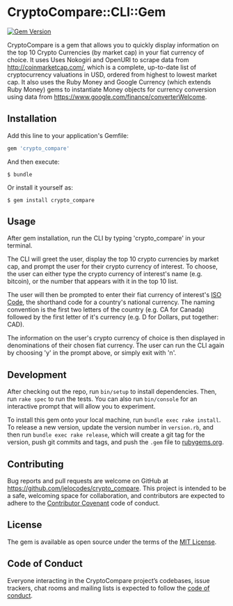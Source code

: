 # CryptoCompare::CLI::Gem

[![Gem Version](https://badge.fury.io/rb/crypto_compare.svg)](https://badge.fury.io/rb/crypto_compare)

CryptoCompare is a gem that allows you to quickly display information on the top 10 Crypto Currencies (by market cap) in your fiat currency of choice. It uses Uses Nokogiri and OpenURI to scrape data from http://coinmarketcap.com/, which is a complete, up-to-date list of cryptocurrency valuations in USD, ordered from highest to lowest market cap. It also uses the Ruby Money and Google Currency (which extends Ruby Money) gems to instantiate Money objects for currency conversion using data from https://www.google.com/finance/converterWelcome. 

## Installation

Add this line to your application's Gemfile:

```ruby
gem 'crypto_compare'
```

And then execute:

    $ bundle

Or install it yourself as:

    $ gem install crypto_compare

## Usage

After gem installation, run the CLI by typing 'crypto_compare' in your terminal.

The CLI will greet the user, display the top 10 crypto currencies by market cap, and prompt the user for their crypto currency of interest. To choose, the user can either type the crypto currency of interest's name (e.g. bitcoin), or the number that appears with it in the top 10 list.

The user will then be prompted to enter their fiat currency of interest's [ISO Code](https://en.wikipedia.org/wiki/ISO_4217#Active_codes), the shorthand code for a country's national currency. The naming convention is the first two letters of the country (e.g. CA for Canada) followed by the first letter of it's currency (e.g. D for Dollars, put together: CAD).

The information on the user's crypto currency of choice is then displayed in denominations of their chosen fiat currency. The user can run the CLI again by choosing 'y' in the prompt above, or simply exit with 'n'.

## Development

After checking out the repo, run `bin/setup` to install dependencies. Then, run `rake spec` to run the tests. You can also run `bin/console` for an interactive prompt that will allow you to experiment.

To install this gem onto your local machine, run `bundle exec rake install`. To release a new version, update the version number in `version.rb`, and then run `bundle exec rake release`, which will create a git tag for the version, push git commits and tags, and push the `.gem` file to [rubygems.org](https://rubygems.org).

## Contributing

Bug reports and pull requests are welcome on GitHub at https://github.com/jelocodes/crypto_compare. This project is intended to be a safe, welcoming space for collaboration, and contributors are expected to adhere to the [Contributor Covenant](http://contributor-covenant.org) code of conduct.

## License

The gem is available as open source under the terms of the [MIT License](http://opensource.org/licenses/MIT).

## Code of Conduct

Everyone interacting in the CryptoCompare project’s codebases, issue trackers, chat rooms and mailing lists is expected to follow the [code of conduct](https://github.com/jelocodes/crypto-compare-gem/blob/master/CODE_OF_CONDUCT.md).
